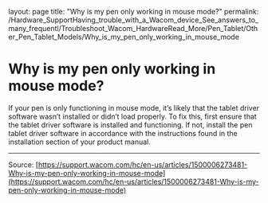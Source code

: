 layout: page
title: "Why is my pen only working in mouse mode?"
permalink: /Hardware_SupportHaving_trouble_with_a_Wacom_device_See_answers_to_many_frequentl/Troubleshoot_Wacom_HardwareRead_More/Pen_Tablet/Other_Pen_Tablet_Models/Why_is_my_pen_only_working_in_mouse_mode

# Why is my pen only working in mouse mode?

If your pen is only functioning in mouse mode, it’s likely that the tablet driver software wasn’t installed or didn’t load properly. To fix this, first ensure that the tablet driver software is installed and functioning. If not, install the pen tablet driver software in accordance with the instructions found in the installation section of your product manual.

---
Source: [https://support.wacom.com/hc/en-us/articles/1500006273481-Why-is-my-pen-only-working-in-mouse-mode](https://support.wacom.com/hc/en-us/articles/1500006273481-Why-is-my-pen-only-working-in-mouse-mode)

